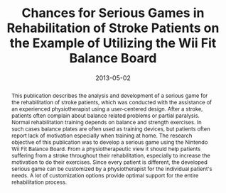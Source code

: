 ---
abstract: This publication describes the analysis and development of a serious game
  for the rehabilitation of stroke patients, which was conducted with the assistance
  of an experienced physiotherapist using a user-centered design. After a stroke,
  patients often complain about balance related problems or partial paralysis. Normal
  rehabilitation training depends on balance and strength exercises. In such cases
  balance plates are often used as training devices, but patients often report lack
  of motivation especially when training at home. The research objective of this publication
  was to develop a serious game using the Nintendo Wii Fit Balance Board. From a physiotherapeutic
  view it should help patients suffering from a stroke throughout their rehabilitation,
  especially to increase the motivation to do their exercises. Since every patient
  is different, the developed serious game can be customized by a physiotherapist
  for the individual patient's needs. A lot of customization options provide optimal
  support for the entire rehabilitation process.
authors:
- René Baranyi
- Rainer Willinger
- Nadja Lederer
- Thomas Grechenig
- Wolfgang Schramm
date: '2013-05-02'
featured: false
links:
- name: Publik
  url: https://publik.tuwien.ac.at/showentry.php?ID=226032&lang=2
publication: 'Talk: IEEE 2nd International Conference on Serious Games and Applications
  for Health (SeGAH 2013), Algarve, Portugal; 05-02-2013 - 05-03-2013; in: "Book of
  Proceedings of the 2nd International Conference on Serious Games and Applications
  for Health", (2013), ISBN: 978-1-4673-6165-1; 1 - 7'
publication_types:
- '1'
publishDate: '2013-05-02'
title: Chances for Serious Games in Rehabilitation of Stroke Patients on the Example
  of Utilizing the Wii Fit Balance Board
url_pdf: ''
---